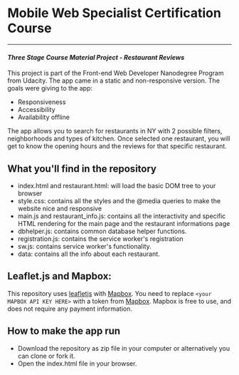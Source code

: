 # Mobile Web Specialist Certification Course
---
#### _Three Stage Course Material Project - Restaurant Reviews_

This project is part of the Front-end Web Developer Nanodegree Program from Udacity. 
The app came in a static and non-responsive version. The goals were giving to the app:
- Responsiveness
- Accessibility
- Availability offline

The app allows you to search for restaurants in NY with 2 possible filters, neighborhoods and types of kitchen. Once selected one restaurant, you will get to know the opening hours and the reviews for that specific restaurant.

## What you'll find in the repository

- index.html and restaurant.html: will load the basic DOM tree to your browser
- style.css: contains all the styles and the @media queries to make the website nice and responsive
- main.js and restaurant_info.js: contains all the interactivity and specific HTML rendering for the main page and the restaurant informations page
- dbhelper.js: contains common database helper functions.
- registration.js: contains the service worker's registration
- sw.js: contains service worker's functionality.
- data: contains all the info about each restaurant. 

## Leaflet.js and Mapbox:

This repository uses [leafletjs](https://leafletjs.com/) with [Mapbox](https://www.mapbox.com/). You need to replace `<your MAPBOX API KEY HERE>` with a token from [Mapbox](https://www.mapbox.com/). Mapbox is free to use, and does not require any payment information. 

## How to make the app run

- Download the repository as zip file in your computer or alternatively you can clone or fork it.
- Open the index.html file in your browser.







